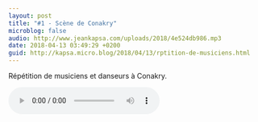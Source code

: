```yaml
---
layout: post
title: "#1 - Scène de Conakry"
microblog: false
audio: http://www.jeankapsa.com/uploads/2018/4e524db986.mp3
date: 2018-04-13 03:49:29 +0200
guid: http://kapsa.micro.blog/2018/04/13/rptition-de-musiciens.html
---
```

Répétition de musiciens et danseurs à Conakry.

<audio controls="controls" src="http://www.jeankapsa.com/uploads/2018/4e524db986.mp3" />

